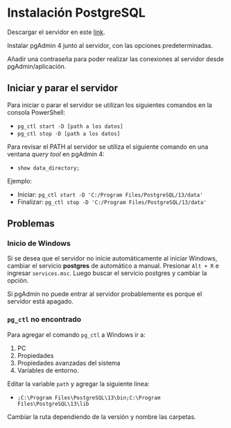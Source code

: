# Instalación PostgreSQL

Descargar el servidor en este [link](https://www.postgresql.org/download/).

Instalar pgAdmin 4 junto al servidor, con las opciones predeterminadas.

Añadir una contraseña para poder realizar las conexiones al servidor desde pgAdmin/aplicación.

## Iniciar y parar el servidor

Para iniciar o parar el servidor se utilizan los siguientes comandos en la consola PowerShell:

- `pg_ctl start -D [path a los datos]`
- `pg_ctl stop -D [path a los datos]`

Para revisar el PATH al servidor se utiliza el siguiente comando en una ventana *query tool* en pgAdmin 4:

- `show data_directory;`

Ejemplo:
- Iniciar: `pg_ctl start -D 'C:/Program Files/PostgreSQL/13/data'`
- Finalizar: `pg_ctl stop -D 'C:/Program Files/PostgreSQL/13/data'`

## Problemas
### Inicio de Windows
Si se desea que el servidor no inicie automáticamente al iniciar Windows, cambiar el servicio **postgres** de automático a manual. Presionar `Alt + R` e ingresar `services.msc`. Luego buscar el servicio postgres y cambiar la opción. 

Si pgAdmin no puede entrar al servidor probablemente es porque el servidor está apagado.
### `pg_ctl` no encontrado

Para agregar el comando `pg_ctl` a Windows ir a: 
1. PC
2. Propiedades 
3. Propiedades avanzadas del sistema
4. Variables de entorno.

Editar la variable `path` y agregar la siguiente linea:

- `;C:\Program Files\PostgreSQL\13\bin;C:\Program Files\PostgreSQL\13\lib`

Cambiar la ruta dependiendo de la versión y nombre las carpetas.